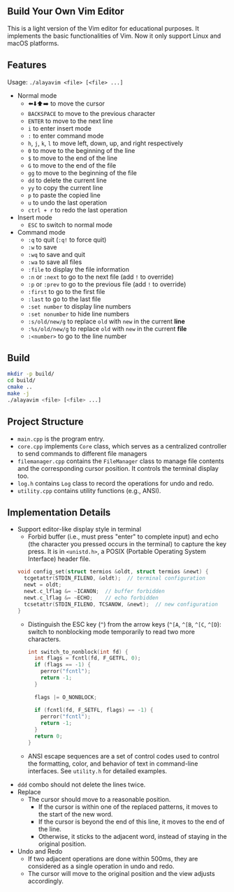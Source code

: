 ## Build Your Own Vim Editor

This is a light version of the Vim editor for educational purposes. It implements the basic functionalities of Vim. Now it only support Linux and macOS platforms.


## Features

Usage: `./alayavim <file> [<file> ...]`

- Normal mode
  - ⬅️⬇️⬆️➡️ to move the cursor
  - `BACKSPACE` to move to the previous
    character
  - `ENTER` to move to the next line
  - `i` to enter insert mode
  - `:` to enter command mode
  - `h`, `j`, `k`, `l` to move left, down, up, and right respectively
  - `0` to move to the beginning of the line
  - `$` to move to the end of the line
  - `G` to move to the end of the file
  - `gg` to move to the beginning of the file
  - `dd` to delete the current line
  - `yy` to copy the current line
  - `p` to paste the copied line
  - `u` to undo the last operation
  - `ctrl + r` to redo the last operation
- Insert mode
  - `ESC` to switch to normal mode
- Command mode
  - `:q` to quit (`:q!` to force quit)
  - `:w` to save
  - `:wq` to save and quit
  - `:wa` to save all files
  - `:file` to display the file information
  - `:n` or `:next` to go to the 
    next file (add `!` to override)
  - `:p` or `:prev` to go to the 
    previous file (add `!` to override)
  - `:first` to go to the first file
  - `:last` to go to the last file
  - `:set number` to display line numbers
  - `:set nonumber` to hide line numbers
  - `:s/old/new/g` to replace `old` with `new` in the current **line**
  - `:%s/old/new/g` to replace `old` with `new` in the current **file**
  - `:<number>` to go to the line number

## Build

```bash
mkdir -p build/
cd build/
cmake ..
make -j
./alayavim <file> [<file> ...] 
```

## Project Structure

- `main.cpp` is the program entry. 
- `core.cpp` implements `Core` class, which serves as a centralized controller to send commands to different file managers
- `filemanager.cpp` contains the `FileManager` class to manage file contents and the corresponding cursor position. It controls the terminal display too.
- `log.h` contains `Log` class to record the operations for undo and redo.
- `utility.cpp` contains utility functions (e.g., ANSI).

## Implementation Details

- Support editor-like display style in terminal
  - Forbid buffer (i.e., must press "enter" to complete input) and echo (the character you pressed occurs in the terminal) to capture the key press. It is in `<unistd.h>`, a POSIX (Portable Operating System Interface) header file.
  ```cpp
  void config_set(struct termios &oldt, struct termios &newt) {
    tcgetattr(STDIN_FILENO, &oldt);  // terminal configuration
    newt = oldt;
    newt.c_lflag &= ~ICANON;  // buffer forbidden
    newt.c_lflag &= ~ECHO;    // echo forbidden
    tcsetattr(STDIN_FILENO, TCSANOW, &newt);  // new configuration
  }
  ```
  - Distinguish the ESC key (`^`) from the arrow keys (`^[A`, `^[B`, `^[C`, `^[D`): switch to nonblocking mode temporarily to read two more characters.

    ```cpp
    int switch_to_nonblock(int fd) {
      int flags = fcntl(fd, F_GETFL, 0);
      if (flags == -1) {
        perror("fcntl");
        return -1;
      }
      
      flags |= O_NONBLOCK;
      
      if (fcntl(fd, F_SETFL, flags) == -1) {
        perror("fcntl");
        return -1;
      }
      return 0;
    }
    ```
  - ANSI escape sequences are a set of control codes used to control the formatting, color, and behavior of text in command-line interfaces. See `utility.h` for detailed examples.
- `ddd` combo should not delete the lines twice.
- Replace
  - The cursor should move to a reasonable position.
    - If the cursor is within one of the replaced patterns, it moves to the start of the new word.
    - If the cursor is beyond the end of this line, it moves to the end of the line.
    - Otherwise, it sticks to the adjacent word, instead of staying in the original position.
- Undo and Redo
  - If two adjacent operations are done within 500ms, they are considered as a single operation in undo and redo.
  - The cursor will move to the original position and the view adjusts accordingly.
